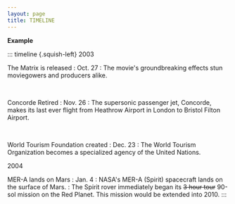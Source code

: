 ```yaml
---
layout: page
title: TIMELINE
---
```

**Example** <br>

::: timeline {.squish-left}
2003

The Matrix is released
: Oct. 27
: The movie's groundbreaking effects stun moviegowers and producers alike.

&nbsp;

Concorde Retired
: Nov. 26
: The supersonic passenger jet, Concorde, makes its last ever flight from Heathrow Airport in London to Bristol Filton Airport.

&nbsp;

World Tourism Foundation created
: Dec. 23
: The World Tourism Organization becomes a specialized agency of the United Nations.

2004

MER-A lands on Mars
: Jan. 4
: NASA's MER-A (Spirit) spacecraft lands on the surface of Mars.
: The Spirit rover immediately began its ~~3 hour tour~~ 90-sol mission on the Red Planet. This mission would be extended into 2010.
:::
